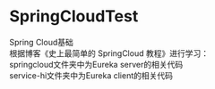 # SpringCloudTest
Spring Cloud基础  
根据博客《史上最简单的 SpringCloud 教程》进行学习：  
springcloud文件夹中为Eureka server的相关代码\
service-hi文件夹中为Eureka client的相关代码
